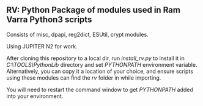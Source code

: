## RV: Python Package of modules used in Ram Varra Python3 scripts ##

Consists of misc, dpapi, reg2dict, ESUtil, crypt modules.

Using JUPITER N2 for work.

After cloning this repository to a local dir, run *install_rv.py* to install it in *C:\TOOLS\PythonLib* directory and set
*PYTHONPATH* environment variable.  Alternatively, you can copy it a location of your choice, and ensure scripts using these modules can find the *rv* folder in while importing. 

You will need to restart the command window to get *PYTHONPATH* added into your environment.

